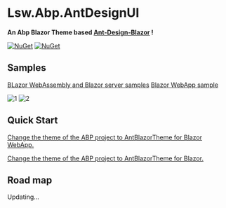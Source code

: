 # Lsw.Abp.AntDesignUI

**An Abp Blazor Theme based [Ant-Design-Blazor](https://github.com/ant-design-blazor/ant-design-blazor) !**

[![NuGet](https://img.shields.io/nuget/v/Lsw.Abp.AntDesignUI.svg)](https://www.nuget.org/packages/Lsw.Abp.AntDesignUI/)
[![NuGet](https://img.shields.io/nuget/dt/Lsw.Abp.AntDesignUI.svg)](https://www.nuget.org/packages/Lsw.Abp.AntDesignUI/)

## Samples

[BLazor WebAssembly and Blazor server samples](/samples/BookStore/)
[Blazor WebApp sample](/samples/BookStoreWebApp/)

![1](img/1.png)
![2](img/2.png)

## Quick Start

[Change the theme of the ABP project to AntBlazorTheme for Blazor WebApp.](./README.WebApp.md)

[Change the theme of the ABP project to AntBlazorTheme for Blazor.](./README.Blazor.md)

## Road map

Updating...
